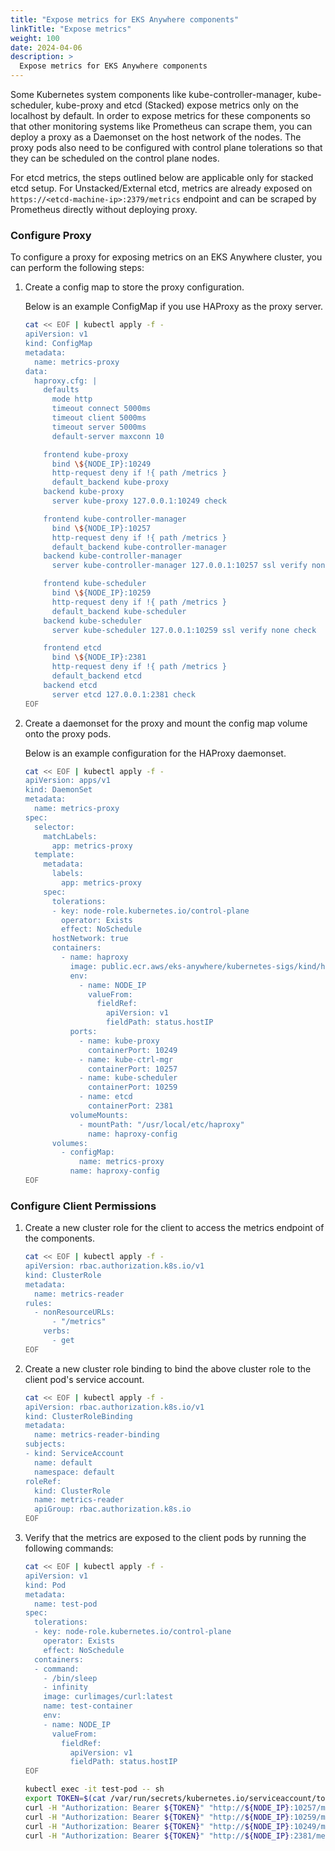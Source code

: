 ```yaml
---
title: "Expose metrics for EKS Anywhere components"
linkTitle: "Expose metrics"
weight: 100
date: 2024-04-06
description: >
  Expose metrics for EKS Anywhere components
---
```


Some Kubernetes system components like kube-controller-manager, kube-scheduler, kube-proxy and etcd (Stacked) expose metrics only on the localhost by default. In order to expose metrics for these components so that other monitoring systems like Prometheus can scrape them, you can deploy a proxy as a Daemonset on the host network of the nodes. The proxy pods also need to be configured with control plane tolerations so that they can be scheduled on the control plane nodes. 

For etcd metrics, the steps outlined below are applicable only for stacked etcd setup. For Unstacked/External etcd, metrics are already exposed on `https://<etcd-machine-ip>:2379/metrics` endpoint and can be scraped by Prometheus directly without deploying proxy.

### Configure Proxy

To configure a proxy for exposing metrics on an EKS Anywhere cluster, you can perform the following steps:

1.  Create a config map to store the proxy configuration.
    
    Below is an example ConfigMap if you use HAProxy as the proxy server.
    ```bash
    cat << EOF | kubectl apply -f -
    apiVersion: v1
    kind: ConfigMap
    metadata:
      name: metrics-proxy
    data:
      haproxy.cfg: |
        defaults
          mode http
          timeout connect 5000ms
          timeout client 5000ms
          timeout server 5000ms
          default-server maxconn 10

        frontend kube-proxy
          bind \${NODE_IP}:10249
          http-request deny if !{ path /metrics }
          default_backend kube-proxy
        backend kube-proxy
          server kube-proxy 127.0.0.1:10249 check

        frontend kube-controller-manager
          bind \${NODE_IP}:10257
          http-request deny if !{ path /metrics }
          default_backend kube-controller-manager
        backend kube-controller-manager
          server kube-controller-manager 127.0.0.1:10257 ssl verify none check

        frontend kube-scheduler
          bind \${NODE_IP}:10259
          http-request deny if !{ path /metrics }
          default_backend kube-scheduler
        backend kube-scheduler
          server kube-scheduler 127.0.0.1:10259 ssl verify none check

        frontend etcd
          bind \${NODE_IP}:2381
          http-request deny if !{ path /metrics }
          default_backend etcd
        backend etcd
          server etcd 127.0.0.1:2381 check
    EOF
    ```

2.  Create a daemonset for the proxy and mount the config map volume onto the proxy pods.
    
    Below is an example configuration for the HAProxy daemonset.
    ```bash
    cat << EOF | kubectl apply -f -
    apiVersion: apps/v1
    kind: DaemonSet
    metadata:
      name: metrics-proxy
    spec:
      selector:
        matchLabels:
          app: metrics-proxy
      template:
        metadata:
          labels:
            app: metrics-proxy
        spec:
          tolerations:
          - key: node-role.kubernetes.io/control-plane
            operator: Exists
            effect: NoSchedule
          hostNetwork: true
          containers:
            - name: haproxy
              image: public.ecr.aws/eks-anywhere/kubernetes-sigs/kind/haproxy:v0.20.0-eks-a-54
              env:
                - name: NODE_IP
                  valueFrom:
                    fieldRef:
                      apiVersion: v1
                      fieldPath: status.hostIP
              ports:
                - name: kube-proxy
                  containerPort: 10249
                - name: kube-ctrl-mgr
                  containerPort: 10257
                - name: kube-scheduler
                  containerPort: 10259
                - name: etcd
                  containerPort: 2381
              volumeMounts:
                - mountPath: "/usr/local/etc/haproxy"
                  name: haproxy-config
          volumes:
            - configMap:
                name: metrics-proxy
              name: haproxy-config
    EOF
    ```

### Configure Client Permissions

1.  Create a new cluster role for the client to access the metrics endpoint of the components.
    ```bash
    cat << EOF | kubectl apply -f -
    apiVersion: rbac.authorization.k8s.io/v1
    kind: ClusterRole
    metadata:
      name: metrics-reader
    rules:
      - nonResourceURLs:
          - "/metrics"
        verbs:
          - get
    EOF
    ```

2.  Create a new cluster role binding to bind the above cluster role to the client pod's service account.
    
    ```bash
    cat << EOF | kubectl apply -f -
    apiVersion: rbac.authorization.k8s.io/v1
    kind: ClusterRoleBinding
    metadata:
      name: metrics-reader-binding
    subjects:
    - kind: ServiceAccount
      name: default
      namespace: default
    roleRef:
      kind: ClusterRole
      name: metrics-reader
      apiGroup: rbac.authorization.k8s.io
    EOF
    ```

3.  Verify that the metrics are exposed to the client pods by running the following commands:
    ```bash
    cat << EOF | kubectl apply -f -
    apiVersion: v1
    kind: Pod
    metadata:
      name: test-pod
    spec:
      tolerations:
      - key: node-role.kubernetes.io/control-plane
        operator: Exists
        effect: NoSchedule
      containers:
      - command:
        - /bin/sleep
        - infinity
        image: curlimages/curl:latest
        name: test-container
        env:
        - name: NODE_IP
          valueFrom:
            fieldRef:
              apiVersion: v1
              fieldPath: status.hostIP
    EOF
    ```

    ```bash
    kubectl exec -it test-pod -- sh
    export TOKEN=$(cat /var/run/secrets/kubernetes.io/serviceaccount/token)
    curl -H "Authorization: Bearer ${TOKEN}" "http://${NODE_IP}:10257/metrics"
    curl -H "Authorization: Bearer ${TOKEN}" "http://${NODE_IP}:10259/metrics"
    curl -H "Authorization: Bearer ${TOKEN}" "http://${NODE_IP}:10249/metrics"
    curl -H "Authorization: Bearer ${TOKEN}" "http://${NODE_IP}:2381/metrics"
    ```